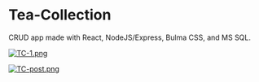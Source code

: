 # Tea-Collection
CRUD app made with React, NodeJS/Express, Bulma CSS, and MS SQL.  

[![TC-1.png](https://i.postimg.cc/prNjNfG3/TC-1.png)](https://postimg.cc/2bwyhZfx)

[![TC-post.png](https://i.postimg.cc/CxMqVL7M/TC-post.png)](https://postimg.cc/JGgnN8SS)
